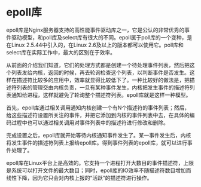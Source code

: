 # epoll库

epoll库是Nginx服务器支持的高性能事件驱动库之一，它是公认的非常优秀的事件驱动模型，和poll库及select库有很大的不同。epoll属于poll库的一个变种，是在Linux 2.5.44中引入的，在Linux 2.6及以上的版本都可以使用它。poll库和select库在实际工作中，最大的区别在于效率。

从前面的介绍我们知道，它们的处理方式都是创建一个待处理事件列表，然后把这个列表发给内核，返回的时候，再去轮询检查这个列表，以判断事件是否发生。这样在描述符比较多的应用中，效率就显得比较低下了。一种比较好的做法是，把描述符列表的管理交由内核负责，一旦有某种事件发生，内核把发生事件的描述符列表通知给进程，这样就避免了轮询整个描述符列表。epoll库就是这样一种模型。

首先，epoll库通过相关调用通知内核创建一个有N个描述符的事件列表；然后，给这些描述符设置所关注的事件，并把它添加到内核的事件列表中去，在具体的编码过程中也可以通过相关调用对事件列表中的描述符进行修改和删除。

完成设置之后，epoll库就开始等待内核通知事件发生了。某一事件发生后，内核将发生事件的描述符列表上报给epoll库。得到事件列表的epoll库，就可以进行事件处理了。

epoll库在Linux平台上是高效的。它支持一个进程打开大数目的事件描述符，上限是系统可以打开文件的最大数目；同时，epoll库的IO效率不随描述符数目增加而线性下降，因为它只会对内核上报的“活跃”的描述符进行操作。